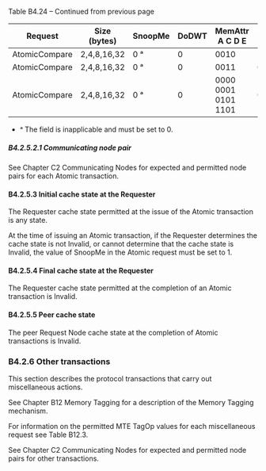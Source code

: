 Table B4.24 – Continued from previous page

| Request       | Size (bytes) | SnoopMe | DoDWT | MemAttr A C D E                       | Order    | LikelyShared | ExpCompAck |
|---------------|--------------|---------|-------|---------------------------------------|----------|--------------|------------|
| AtomicCompare | 2,4,8,16,32  | 0 ᵃ     | 0     | 0010                                  | 11       | 0 ᵃ          | 0 ᵃ        |
| AtomicCompare | 2,4,8,16,32  | 0 ᵃ     | 0     | 0011                                  | 00,10,11 | 0 ᵃ          | 0 ᵃ        |
| AtomicCompare | 2,4,8,16,32  | 0 ᵃ     | 0     | 0000 </br> 0001 </br> 0101 </br> 1101 | 00,10    | 0 ᵃ          | 0 ᵃ        |

- ᵃ The field is inapplicable and must be set to 0.

##### B4.2.5.2.1 Communicating node pair

See Chapter C2 Communicating Nodes for expected and permitted node pairs for each Atomic transaction.

#### B4.2.5.3 Initial cache state at the Requester

The Requester cache state permitted at the issue of the Atomic transaction is any state.

At the time of issuing an Atomic transaction, if the Requester determines the cache state is not Invalid, or cannot determine that the cache state is Invalid, the value of SnoopMe in the Atomic request must be set to 1.

#### B4.2.5.4 Final cache state at the Requester

The Requester cache state permitted at the completion of an Atomic transaction is Invalid.

#### B4.2.5.5 Peer cache state

The peer Request Node cache state at the completion of Atomic transactions is Invalid.

### B4.2.6 Other transactions

This section describes the protocol transactions that carry out miscellaneous actions.

See Chapter B12 Memory Tagging for a description of the Memory Tagging mechanism.

For information on the permitted MTE TagOp values for each miscellaneous request see Table B12.3.

See Chapter C2 Communicating Nodes for expected and permitted node pairs for other transactions.